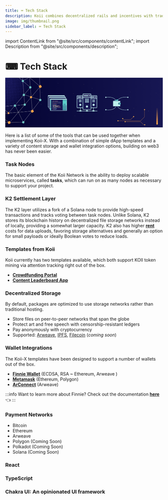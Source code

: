 ```yaml
---
title: ⌨ Tech Stack
description: Koii combines decentralized rails and incentives with traditional tools
image: img/thumbnail.png
sidebar_label: ⌨ Tech Stack
---
```


import ContentLink from "@site/src/components/contentLink";
import Description from "@site/src/components/description";

# ⌨ Tech Stack

![Banner](<../img/Tech_Stack_(1).png>)

<Description
  text="Koii combines decentralized rails and incentives with traditional tools"
/>

Here is a list of some of the tools that can be used together when implementing Koii-X. With a combination of simple dApp templates and a variety of content storage and wallet integration options, building on web3 has never been easier.&#x20;

### Task Nodes

The basic element of the Koii Network is the ability to deploy scalable microservices, called **tasks**, which can run on as many nodes as necessary to support your project.&#x20;

### K2 Settlement Layer

The K2 layer utilizes a fork of a Solana node to provide high-speed transactions and tracks voting between task nodes. Unlike Solana, K2 stores its blockchain history on decentralized file storage networks instead of locally, providing a somewhat larger capacity. K2 also has higher **[rent](/develop/settlement-layer/rent)** costs for data uploads, favoring storage alternatives and generally an option for small payloads or ideally Boolean votes to reduce loads.&#x20;

### Templates from Koii

Koii currently has two templates available, which both support KOII token mining via attention tracking right out of the box.

- [**Crowdfunding Portal**](../template-library/crowdfunding-portal/)
- [**Content Leaderboard App**](../template-library/leaderboard-app/)

### Decentralized Storage

By default, packages are optimized to use storage networks rather than traditional hosting.

- Store files on peer-to-peer networks that span the globe
- Protect art and free speech with censorship-resistant ledgers
- Pay anonymously with cryptocurrency
- Supported: [Arweave](https://www.arweave.org/), [IPFS](https://ipfs.io/), [Filecoin](https://filecoin.io/) (_coming soon_)

### Wallet Integrations

The Koii-X templates have been designed to support a number of wallets out of the box.

- [**Finnie Wallet**](https://koii.network/getFinnie) (ECDSA, RSA \~ Ethereum, Arweave )
- [**Metamask**](https://metamask.io/) (Ethereum, Polygon)
- [**ArConnect**](https://www.arconnect.io/) (Arweave)

:::info
Want to learn more about Finnie? Check out the documentation [**here**](./tech-stack) 👈
:::

### Payment Networks

- Bitcoin
- Ethereum
- Arweave
- Polygon (Coming Soon)
- Polkadot (Coming Soon)
- Solana (Coming Soon)

### React

<ContentLink title="React – A JavaScript library for building user interfaces" link="https://reactjs.org" imageLink="https://reactjs.org/icons/icon-512x512.png?v=f4d46f030265b4c48a05c999b8d93791"/>

### TypeScript

<ContentLink title="JavaScript With Syntax For Types." link="https://www.typescriptlang.org" imageLink="https://www.typescriptlang.org/icons/icon-512x512.png?v=8944a05a8b601855de116c8a56d3b3ae" description="typescriptlang" />

### Chakra UI: An opinionated UI framework

<ContentLink title="Chakra UI" link="https://www.typescriptlang.org" imageLink="https://chakra-ui.com/favicon.png" description="Chakra UI: Simple, Modular and Accessible UI Components for your React Applications." />
